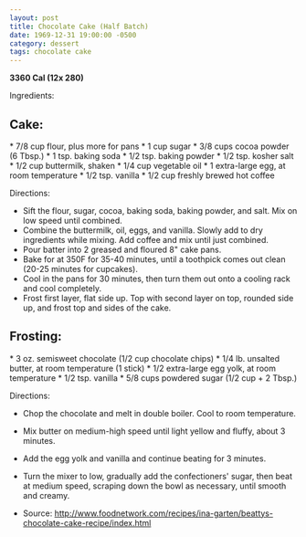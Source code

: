 ```yaml
---
layout: post
title: Chocolate Cake (Half Batch)
date: 1969-12-31 19:00:00 -0500
category: dessert
tags: chocolate cake
---
```

<b>3360 Cal (12x 280)</b>
<p>Ingredients:</p>
<h2>Cake:</h2>
* 7/8 cup flour, plus more for pans
* 1 cup sugar
* 3/8 cups cocoa powder (6 Tbsp.)
* 1 tsp. baking soda
* 1/2 tsp. baking powder
* 1/2 tsp. kosher salt
* 1/2 cup buttermilk, shaken
* 1/4 cup vegetable oil
* 1 extra-large egg, at room temperature
* 1/2 tsp. vanilla
* 1/2 cup freshly brewed hot coffee

<p>Directions:</p>

* Sift the flour, sugar, cocoa, baking soda, baking powder, and salt.  Mix on low speed until combined.
* Combine the buttermilk, oil, eggs, and vanilla.  Slowly add to dry ingredients while mixing.  Add coffee and mix until just combined.
* Pour batter into 2 greased and floured 8" cake pans.
* Bake for at 350F for 35-40 minutes, until a toothpick comes out clean (20-25 minutes for cupcakes).
* Cool in the pans for 30 minutes, then turn them out onto a cooling rack and cool completely.
* Frost first layer, flat side up.  Top with second layer on top, rounded side up, and frost top and sides of the cake.

<h2>Frosting:</h2>
* 3 oz. semisweet chocolate (1/2 cup chocolate chips)
* 1/4 lb. unsalted butter, at room temperature (1 stick)
* 1/2 extra-large egg yolk, at room temperature
* 1/2 tsp. vanilla
* 5/8 cups powdered sugar (1/2 cup + 2 Tbsp.)

<p>Directions:</p>

* Chop the chocolate and melt in double boiler.  Cool to room temperature.
* Mix butter on medium-high speed until light yellow and fluffy, about 3 minutes.
* Add the egg yolk and vanilla and continue beating for 3 minutes.
* Turn the mixer to low, gradually add the confectioners' sugar, then beat at medium speed, scraping down the bowl as necessary, until smooth and creamy.

* Source: http://www.foodnetwork.com/recipes/ina-garten/beattys-chocolate-cake-recipe/index.html 
